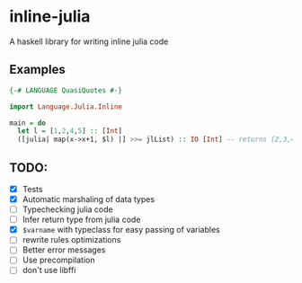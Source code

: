 # inline-julia
A haskell library for writing inline julia code

## Examples

```haskell
{-# LANGUAGE QuasiQuotes #-}

import Language.Julia.Inline

main = do
  let l = [1,2,4,5] :: [Int]
  ([julia| map(x->x+1, $l) |] >>= jlList) :: IO [Int] -- returns [2,3,4,5,6]
```

## TODO:
- [x] Tests
- [x] Automatic marshaling of data types
- [ ] Typechecking julia code
- [ ] Infer return type from julia code
- [x] `$varname` with typeclass for easy passing of variables
- [ ] rewrite rules optimizations
- [ ] Better error messages
- [ ] Use precompilation
- [ ] don't use libffi

